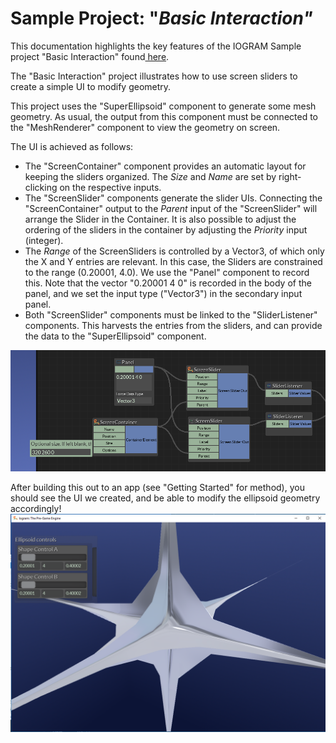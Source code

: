 # Sample Project: "_Basic Interaction"_

This documentation highlights the key features of the IOGRAM Sample project "Basic Interaction" found[ here](https://github.com/MeshGeometry/IogramSamples).

The "Basic Interaction" project illustrates how to use screen sliders to create a simple UI to modify geometry.

This project uses the "SuperEllipsoid" component to generate some mesh geometry. As usual, the output from this component must be connected to the "MeshRenderer" component to view the geometry on screen.

The UI is achieved as follows:

* The "ScreenContainer" component provides an automatic layout for keeping the sliders organized. The _Size_ and _Name_ are set by right-clicking on the respective inputs. 
* The "ScreenSlider" components generate the slider UIs. Connecting the "ScreenContainer" output to the _Parent_ input of the "ScreenSlider" will arrange the Slider in the Container. It is also possible to adjust the ordering of the sliders in the container by adjusting the _Priority_ input \(integer\). 
* The _Range_ of the ScreenSliders is controlled by a Vector3, of which only the X and Y entries are relevant. In this case, the Sliders are constrained to the range \(0.20001, 4.0\). We use the "Panel" component to record this. Note that the vector "0.20001 4 0" is recorded in the body of the panel, and we set the input type \("Vector3"\) in the secondary input panel. 
* Both "ScreenSlider" components must be linked to the "SliderListener" components. This harvests the entries from the sliders, and can provide the data to the "SuperEllipsoid" component.

![](/assets/Interaction.PNG)

After building this out to an app \(see "Getting Started" for method\), you should see the UI we created, and be able to modify the ellipsoid geometry accordingly! ![](/assets/app.PNG)

